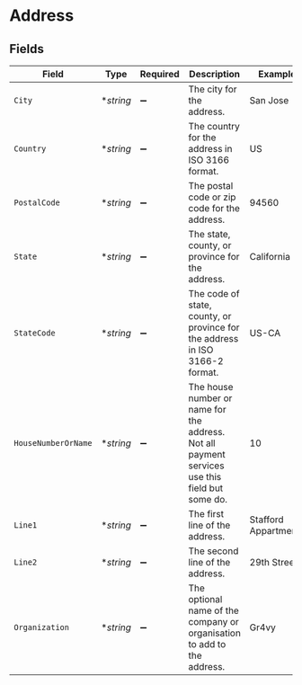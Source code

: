 # Address


## Fields

| Field                                                                                          | Type                                                                                           | Required                                                                                       | Description                                                                                    | Example                                                                                        |
| ---------------------------------------------------------------------------------------------- | ---------------------------------------------------------------------------------------------- | ---------------------------------------------------------------------------------------------- | ---------------------------------------------------------------------------------------------- | ---------------------------------------------------------------------------------------------- |
| `City`                                                                                         | **string*                                                                                      | :heavy_minus_sign:                                                                             | The city for the address.                                                                      | San Jose                                                                                       |
| `Country`                                                                                      | **string*                                                                                      | :heavy_minus_sign:                                                                             | The country for the address in ISO 3166 format.                                                | US                                                                                             |
| `PostalCode`                                                                                   | **string*                                                                                      | :heavy_minus_sign:                                                                             | The postal code or zip code for the address.                                                   | 94560                                                                                          |
| `State`                                                                                        | **string*                                                                                      | :heavy_minus_sign:                                                                             | The state, county, or province for the address.                                                | California                                                                                     |
| `StateCode`                                                                                    | **string*                                                                                      | :heavy_minus_sign:                                                                             | The code of state, county, or province for the address in ISO 3166-2 format.                   | US-CA                                                                                          |
| `HouseNumberOrName`                                                                            | **string*                                                                                      | :heavy_minus_sign:                                                                             | The house number or name for the address. Not all payment services use this field but some do. | 10                                                                                             |
| `Line1`                                                                                        | **string*                                                                                      | :heavy_minus_sign:                                                                             | The first line of the address.                                                                 | Stafford Appartments                                                                           |
| `Line2`                                                                                        | **string*                                                                                      | :heavy_minus_sign:                                                                             | The second line of the address.                                                                | 29th Street                                                                                    |
| `Organization`                                                                                 | **string*                                                                                      | :heavy_minus_sign:                                                                             | The optional name of the company or organisation to add to the address.                        | Gr4vy                                                                                          |